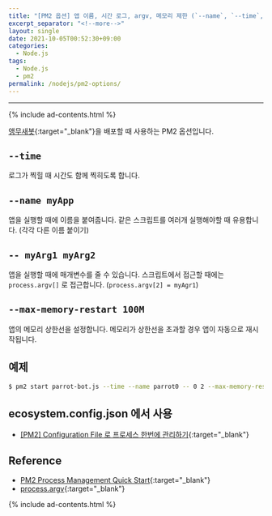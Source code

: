 ```yaml
---
title: "[PM2 옵션] 앱 이름, 시간 로그, argv, 메모리 제한 (`--name`, `--time`, `--` , `--max-memory-restart`)"
excerpt_separator: "<!--more-->"
layout: single
date: 2021-10-05T00:52:30+09:00
categories:
  - Node.js
tags:
  - Node.js
  - pm2
permalink: /nodejs/pm2-options/
---
```

---
{% include ad-contents.html %}

[앵무새봇](https://koreanbots.dev/bots/795333228662751253){:target="_blank"}을 배포할 때 사용하는 PM2 옵션입니다.

<!--more-->

## `--time`
로그가 찍힐 때 시간도 함께 찍히도록 합니다.

## `--name myApp`
앱을 실행할 때에 이름을 붙여줍니다. 같은 스크립트를 여러개 실행해야할 때 유용합니다. (각각 다른 이름 붙이기)

## `-- myArg1 myArg2`
앱을 실행할 때에 매개변수를 줄 수 있습니다. 스크립트에서 접근할 때에는 `process.argv[]` 로 접근합니다. (`process.argv[2] = myAgr1`)

## `--max-memory-restart 100M`
앱의 메모리 상한선을 설정합니다. 메모리가 상한선을 초과할 경우 앱이 자동으로 재시작됩니다.

## 예제
```bash
$ pm2 start parrot-bot.js --time --name parrot0 -- 0 2 --max-memory-restart 800M
```

## ecosystem.config.json 에서 사용
* [[PM2] Configuration File 로 프로세스 한번에 관리하기](/nodejs/pm2-config/){:target="_blank"}

## Reference
* [PM2 Process Management Quick Start](https://pm2.keymetrics.io/docs/usage/quick-start/){:target="_blank"}
* [process.argv](https://nodejs.org/docs/latest/api/process.html#process_process_argv){:target="_blank"}

{% include ad-contents.html %}